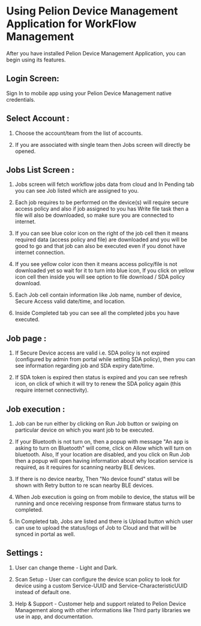 <h1 id="features">Using Pelion Device Management Application for WorkFlow Management</h1>

After you have installed Pelion Device Management Application, you can begin using its features. 

## Login Screen:
Sign In to mobile app using your Pelion Device Management native credentials. 

## Select Account :
1. Choose the account/team from the list of accounts.

1. If you are associated with single team then Jobs screen will directly be opened.

## Jobs List Screen :

1. Jobs screen will fetch workflow jobs data from cloud and In Pending tab you can see Job listed which are assigned to you.

1. Each job requires to be performed on the device(s) will require secure access policy and also if job assigned to you has Write file task then a file will also be downloaded, so make sure you are connected to internet.

1. If you can see blue color icon on the right of the job cell then it means required data (access policy and file) are downloaded and you will be good to go and that job can also be executed even if you donot have internet connection.

1. If you see yellow color icon then it means access policy/file is not downloaded yet so wait for it to turn into blue icon, If you click on yellow icon cell then inside you will see option to file download / SDA policy download.

1. Each Job cell contain information like Job name, number of device, Secure Access valid date/time, and location.

1. Inside Completed tab you can see all the completed jobs you have executed.

## Job page :
1. If Secure Device access are valid i.e. SDA policy is not expired (configured by admin from portal while setting SDA policy), then you can see information regarding job and SDA expiry date/time.

1. If SDA token is expired then status is expired and you can see refresh icon, on click of which it will try to renew the SDA policy again (this require internet connectivity).

## Job execution :
1. Job can be run either by clicking on Run Job button or swiping on particular device on which you want job to be executed.

1. If your Bluetooth is not turn on, then a popup with message "An app is asking to turn on Bluetooth" will come, click on Allow which will turn on bluetooth. Also, If your location are disabled, and you click on Run Job then a popup will open having information about why location service is required, as it requires for scanning nearby BLE devices.

1. If there is no device nearby, Then "No device found" status will be shown with Retry button to re scan nearby BLE devices.

1. When Job execution is going on from mobile to device, the status will be running and once receiving response from firmware status turns to completed.

1. In Completed tab, Jobs are listed and there is Upload button which user can use to upload the status/logs of Job to Cloud and that will be synced in portal as well.

## Settings :
1. User can change theme - Light and Dark.

1. Scan Setup - User can configure the device scan policy to look for device using a custom Service-UUID and Service-CharacteristicUUID instead of default one.

1. Help & Support - Customer help and support related to Pelion Device Management along with other informations like Third party libraries we use in app, and documentation.
